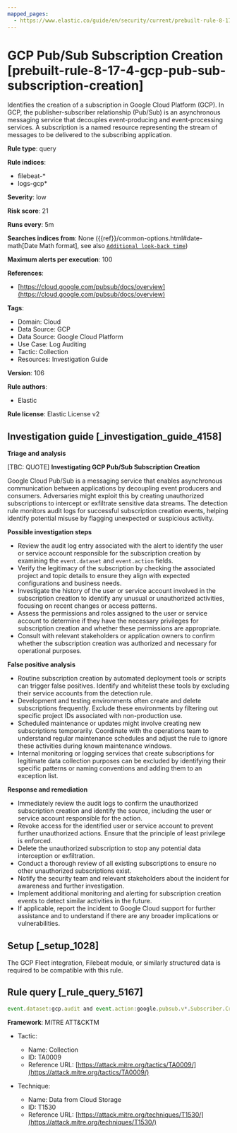 ```yaml
---
mapped_pages:
  - https://www.elastic.co/guide/en/security/current/prebuilt-rule-8-17-4-gcp-pub-sub-subscription-creation.html
---
```


# GCP Pub/Sub Subscription Creation [prebuilt-rule-8-17-4-gcp-pub-sub-subscription-creation]

Identifies the creation of a subscription in Google Cloud Platform (GCP). In GCP, the publisher-subscriber relationship (Pub/Sub) is an asynchronous messaging service that decouples event-producing and event-processing services. A subscription is a named resource representing the stream of messages to be delivered to the subscribing application.

**Rule type**: query

**Rule indices**:

* filebeat-*
* logs-gcp*

**Severity**: low

**Risk score**: 21

**Runs every**: 5m

**Searches indices from**: None ({{ref}}/common-options.html#date-math[Date Math format], see also [`Additional look-back time`](docs-content://solutions/security/detect-and-alert/create-detection-rule.md#rule-schedule))

**Maximum alerts per execution**: 100

**References**:

* [https://cloud.google.com/pubsub/docs/overview](https://cloud.google.com/pubsub/docs/overview)

**Tags**:

* Domain: Cloud
* Data Source: GCP
* Data Source: Google Cloud Platform
* Use Case: Log Auditing
* Tactic: Collection
* Resources: Investigation Guide

**Version**: 106

**Rule authors**:

* Elastic

**Rule license**: Elastic License v2

## Investigation guide [_investigation_guide_4158]

**Triage and analysis**

[TBC: QUOTE]
**Investigating GCP Pub/Sub Subscription Creation**

Google Cloud Pub/Sub is a messaging service that enables asynchronous communication between applications by decoupling event producers and consumers. Adversaries might exploit this by creating unauthorized subscriptions to intercept or exfiltrate sensitive data streams. The detection rule monitors audit logs for successful subscription creation events, helping identify potential misuse by flagging unexpected or suspicious activity.

**Possible investigation steps**

* Review the audit log entry associated with the alert to identify the user or service account responsible for the subscription creation by examining the `event.dataset` and `event.action` fields.
* Verify the legitimacy of the subscription by checking the associated project and topic details to ensure they align with expected configurations and business needs.
* Investigate the history of the user or service account involved in the subscription creation to identify any unusual or unauthorized activities, focusing on recent changes or access patterns.
* Assess the permissions and roles assigned to the user or service account to determine if they have the necessary privileges for subscription creation and whether these permissions are appropriate.
* Consult with relevant stakeholders or application owners to confirm whether the subscription creation was authorized and necessary for operational purposes.

**False positive analysis**

* Routine subscription creation by automated deployment tools or scripts can trigger false positives. Identify and whitelist these tools by excluding their service accounts from the detection rule.
* Development and testing environments often create and delete subscriptions frequently. Exclude these environments by filtering out specific project IDs associated with non-production use.
* Scheduled maintenance or updates might involve creating new subscriptions temporarily. Coordinate with the operations team to understand regular maintenance schedules and adjust the rule to ignore these activities during known maintenance windows.
* Internal monitoring or logging services that create subscriptions for legitimate data collection purposes can be excluded by identifying their specific patterns or naming conventions and adding them to an exception list.

**Response and remediation**

* Immediately review the audit logs to confirm the unauthorized subscription creation and identify the source, including the user or service account responsible for the action.
* Revoke access for the identified user or service account to prevent further unauthorized actions. Ensure that the principle of least privilege is enforced.
* Delete the unauthorized subscription to stop any potential data interception or exfiltration.
* Conduct a thorough review of all existing subscriptions to ensure no other unauthorized subscriptions exist.
* Notify the security team and relevant stakeholders about the incident for awareness and further investigation.
* Implement additional monitoring and alerting for subscription creation events to detect similar activities in the future.
* If applicable, report the incident to Google Cloud support for further assistance and to understand if there are any broader implications or vulnerabilities.


## Setup [_setup_1028]

The GCP Fleet integration, Filebeat module, or similarly structured data is required to be compatible with this rule.


## Rule query [_rule_query_5167]

```js
event.dataset:gcp.audit and event.action:google.pubsub.v*.Subscriber.CreateSubscription and event.outcome:success
```

**Framework**: MITRE ATT&CKTM

* Tactic:

    * Name: Collection
    * ID: TA0009
    * Reference URL: [https://attack.mitre.org/tactics/TA0009/](https://attack.mitre.org/tactics/TA0009/)

* Technique:

    * Name: Data from Cloud Storage
    * ID: T1530
    * Reference URL: [https://attack.mitre.org/techniques/T1530/](https://attack.mitre.org/techniques/T1530/)



